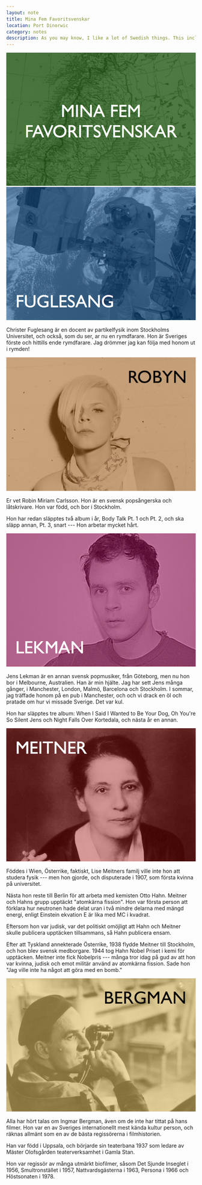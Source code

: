 ```yaml
---
layout: note
title: Mina Fem Favoritsvenskar
location: Port Dinorwic
category: notes
description: As you may know, I like a lot of Swedish things. This includes people. Here are some of my favourites. (In Swedish)
---
```


<img src="/png/mina-fem.png" />

<img src="/png/mina-fem-fuglesang.png" />

Christer Fuglesang är en docent av partikelfysik inom Stockholms Universitet, och också, som du ser, ar nu en rymdfarare. Hon är Sveriges förste och hittills ende rymdfarare. Jag drömmer jag kan följa med honom ut i rymden!

<img src="/png/mina-fem-robyn.png" />

Er vet Robin Miriam Carlsson. Hon är en svensk popsångerska och låtskrivare. Hon var född, och bor i Stockholm. 

Hon har redan släpptes två album i år, Body Talk Pt. 1 och Pt. 2, och ska släpp annan, Pt. 3,  snart --- Hon arbetar mycket hårt.

<img src="/png/mina-fem-lekman.png" />

Jens Lekman är en annan svensk popmusiker, från Göteborg, men nu hon bor i Melbourne, Australien. Han är min hjälte. Jag har sett Jens många gånger, i Manchester, London, Malmö, Barcelona och Stockholm. I sommar, jag träffade honom på en pub i Manchester, och och vi drack en öl och pratade om  hur vi missade Sverige. Det var kul.

Hon har släpptes tre album: When I Said I Wanted to Be Your Dog, Oh You're So Silent Jens och Night Falls Over Kortedala, och nästa år en annan.

<img src="/png/mina-fem-meitner.png" />

Föddes i Wien, Österrike, faktiskt, Lise Meitners familj ville inte hon att studera fysik --- men hon gjorde, och disputerade i 1907, som första kvinna på universitet.

Nästa hon reste till Berlin för att arbeta med kemisten Otto Hahn. Meitner och Hahns grupp upptäckt "atomkärna fission". Hon var första person att förklara hur neutronen hade delat uran i två mindre delarna med mängd energi, enligt Einstein ekvation E är lika med MC i kvadrat.

Eftersom hon var judisk, var det politiskt omöjligt att Hahn och Meitner skulle publicera upptäcken tillsammans, så Hahn publicera ensam.

Efter att Tyskland annekterade Österrike, 1938 flydde Meitner till Stockholm, och hon blev svensk medborgare. 1944 tog Hahn Nobel Priset i kemi för upptäcken. Meitner inte fick Nobelpris --- många tror idag på gud av att hon var kvinna, judisk och emot militär använd av atomkärna fission. Sade hon "Jag ville inte ha något att göra med en bomb."

<img src="/png/mina-fem-bergman.png" />

Alla har hört talas om Ingmar Bergman, även om de inte har tittat på hans filmer. Hon var en av Sveriges internationellt mest kända kultur person, och räknas allmänt som en av de bästa regissörerna i filmhistorien.

Han var född i Uppsala, och börjarde sin teaterbana 1937 som ledare av Mäster Olofsgården teaterverksamhet i Gamla Stan.

Hon var regissör av många utmärkt biofilmer, såsom Det Sjunde Inseglet i 1956,  Smultronstället i 1957, Nattvardsgästerna i 1963, Persona i 1966 och Höstsonaten i 1978.


